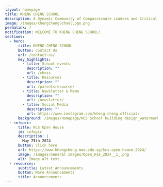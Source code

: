 ```yaml
---
layout: homepage
title: KHENG CHENG SCHOOL
description: A Dynamic Community of Compassionate Leaders and Critical Thinkers.
image: /images/KhengChengSchoolLogo.png
permalink: /
notification: WELCOME TO KHENG CHENG SCHOOL!
sections:
  - hero:
      title: KHENG CHENG SCHOOL
      button: Contact Us
      url: /contact-us/
      key_highlights:
        - title: School events
          description: ""
          url: /chess
        - title: Resources
          description: ""
          url: /parentsresource/
        - title: Newsletter & Memo
          description: ""
          url: /newsletter/
        - title: Social Media
          description: ""
          url: https://www.instagram.com/kheng.cheng.official/
      background: /images/Homepage/KCS School building design_watermark for cover.jpeg
  - infopic:
      title: KCS Open House
      id: infopic
      description: |
        May 25th 2024
      button: Click here
      url: https://www.khengcheng.moe.edu.sg/kcs-open-house-2024/
      image: /images/General Images/Open_Hse_2024__1_.png
      alt: Image alt text
  - resources:
      subtitle: Latest Announcements
      button: More Announcements
      title: Announcements
---
```

